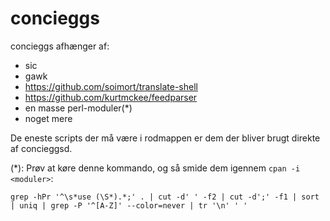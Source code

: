 # concieggs

concieggs afhænger af:

  + sic
  + gawk
  + https://github.com/soimort/translate-shell
  + https://github.com/kurtmckee/feedparser
  + en masse perl-moduler(\*)
  + noget mere

De eneste scripts der må være i rodmappen er dem der bliver brugt direkte af
concieggsd.

(\*): Prøv at køre denne kommando, og så smide dem igennem `cpan -i <moduler>`:

```
grep -hPr '^\s*use (\S*).*;' . | cut -d' ' -f2 | cut -d';' -f1 | sort | uniq | grep -P '^[A-Z]' --color=never | tr '\n' ' '
```
